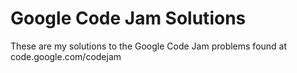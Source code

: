 Google Code Jam Solutions
=========================

These are my solutions to the Google Code Jam problems found at code.google.com/codejam